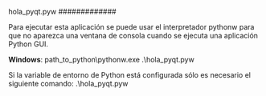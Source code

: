 hola_pyqt.pyw
#############

Para ejecutar esta aplicación se puede usar el interpretador pythonw para que
no aparezca una ventana de consola cuando se ejecuta una aplicación Python GUI.

**Windows**: path_to_python\pythonw.exe .\hola_pyqt.pyw

Si la variable de entorno de Python está configurada sólo es necesario el
siguiente comando:
.\hola_pyqt.pyw

